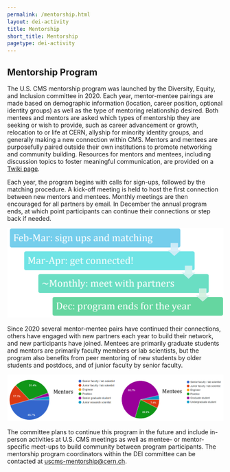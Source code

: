 ```yaml
---
permalink: /mentorship.html
layout: dei-activity
title: Mentorship
short_title: Mentorship
pagetype: dei-activity
---
```


## Mentorship Program

The U.S. CMS mentorship program was launched by the Diversity, Equity, and Inclusion committee in 2020. Each year, mentor-mentee pairings
are made based on demographic information (location, career position, optional identity groups) as well as the type of mentoring
relationship desired. Both mentees and mentors are asked which types of mentorship they are seeking
or wish to provide, such as career advancement or growth, relocation to or life at CERN, allyship for
minority identity groups, and generally making a new connection within CMS. Mentors and mentees are
purposefully paired outside their own institutions to promote networking and community building.
Resources for mentors and mentees, including discussion topics to foster meaningful communication, are 
provided on a [Twiki page](https://twiki.cern.ch/twiki/bin/viewauth/CMS/USCMSMentoring). 

Each year, the program begins with calls for sign-ups, followed by the matching procedure. A kick-off 
meeting is held to host the first connection between new mentors and mentees. Monthly meetings are then encouraged for all partners by email. 
In December the annual program ends, at which point participants can continue their connections or step back if needed.  

<img src="mentorship.png" alt="annual timeline" width="600"/>

Since 2020 several mentor-mentee pairs have continued
their connections, others have engaged with new partners each year to build their network, and new participants have joined. 
Mentees are primarily graduate students and mentors are primarily faculty members or lab scientists, but the program also
benefits from peer mentoring of new students by older students and postdocs, and of junior faculty by senior faculty.

![graphs of participant rank](participants.png)

The committee plans to continue this program in the future and include in-person activities at U.S. CMS meetings as
well as mentee- or mentor-specific meet-ups to build community between program participants. The mentorship program coordinators 
within the DEI committee can be contacted at uscms-mentorship@cern.ch.
